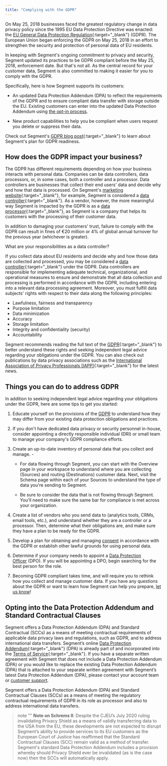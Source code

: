 ```yaml
---
title: "Complying with the GDPR"
---
```


On May 25, 2018 businesses faced the greatest regulatory change in data privacy policy since the 1995 EU Data Protection Directive was enacted: the [EU General Data Protection Regulation](https://ec.europa.eu/info/law/law-topic/data-protection_en){:target="_blank"} (GDPR). The European Union began enforcing the GDPR on May 25, 2018 in an effort to strengthen the security and protection of personal data of EU residents.

In keeping with Segment's ongoing commitment to privacy and security, Segment updated its practices to be GDPR compliant before the May 25, 2018, enforcement date. But that's not all. As the central record for your customer data, Segment is also committed to making it easier for you to comply with the GDPR.

Specifically, here is how Segment supports its customers:

*   An updated Data Protection Addendum (DPA) to reflect the requirements of the GDPR and to ensure compliant data transfer with storage outside the EU. Existing customers can enter into the updated Data Protection Addendum using [the opt-in process](#opting-into-the-data-protection-addendum-and-standard-contractual-clauses).

*   New product capabilities to help you be compliant when users request you delete or suppress their data.


Check out Segment's [GDPR blog post](https://segment.com/blog/segment-and-the-gdpr){:target="_blank"} to learn about Segment's plan for GDPR readiness.

## How does the GDPR impact your business?

The GDPR has different requirements depending on how your business interacts with personal data. Companies can be data controllers, data processors, or, in some cases, both a controller and a processor. Data controllers are businesses that collect their end users' data and decide why and how that data is processed. On Segment's [marketing website](https://segment.com/){:target="_blank"}, for example, Segment is considered a [data controller](https://gdpr-info.eu/art-24-gdpr/){:target="_blank"}. As a vendor, however, the more meaningful way Segment is impacted by the GDPR is as a [data processor](https://gdpr-info.eu/art-28-gdpr/){:target="_blank"}, as Segment is a company that helps its customers with the processing of their customer data.

In addition to damaging your customers' trust, failure to comply with the GDPR can result in fines of €20 million or 4% of global annual turnover for the previous year (whichever is greater).

What are your responsibilities as a data controller?

If you collect data about EU residents and decide why and how those data are collected and processed, you may be considered a [data controller](https://gdpr-info.eu/art-24-gdpr/){:target="_blank"} under the GDPR. Data controllers are responsible for implementing adequate technical, organizational, and operational measures to ensure and demonstrate that all data collection and processing is performed in accordance with the GDPR, including entering into a relevant data processing agreement. Moreover, you must fulfill data subjects' rights with respect to their data along the following principles:

- Lawfulness, fairness and transparency
- Purpose limitation
- Data minimization
- Accuracy
- Storage limitation
- Integrity and confidentiality (security)
- Accountability

Segment recommends reading the full text of the [GDPR](https://gdpr-info.eu/){:target="_blank"} to better understand these rights and seeking independent legal advice regarding your obligations under the GDPR. You can also check out publications by data privacy associations such as the [International Association of Privacy Professionals (IAPP)](https://iapp.org/){:target="_blank"} for the latest news. 

## Things you can do to address GDPR

In addition to seeking independent legal advice regarding your obligations under the GDPR, here are some tips to get you started:

1.  Educate yourself on the provisions of the [GDPR](https://gdpr-info.eu/) to understand how they may differ from your existing data protection obligations and practices.

2.  If you don't have dedicated data privacy or security personnel in-house, consider appointing a directly responsible individual (DRI) or small team to manage your company's GDPR compliance efforts.

3.  Create an up-to-date inventory of personal data that you collect and manage. -

    *   For data flowing through Segment, you can start with the Overview page in your workspace to understand where you are collecting (Sources) and routing (Destinations) customer data. Next, visit the Schema page within each of your Sources to understand the type of data you're sending to Segment.

    *   Be sure to consider the data that is not flowing through Segment. You'll need to make sure the same bar for compliance is met across your organization.

4.  Create a list of vendors who you send data to (analytics tools, CRMs, email tools, etc.), and understand whether they are a controller or a processor. Then, determine what their obligations are, and make sure they have a plan to be ready for the GDPR.

5.  Develop a plan for obtaining and managing [consent](https://gdpr-info.eu/art-7-gdpr/) in accordance with the GDPR or establish other lawful grounds for using personal data.

6.  Determine if your company needs to appoint a [Data Protection Officer](https://gdpr-info.eu/art-37-gdpr/) (DPO). If you will be appointing a DPO, begin searching for the best person for the role.

7.  Becoming GDPR compliant takes time, and will require you to rethink how you collect and manage customer data. If you have any questions about the GDPR or want to learn how Segment can help you prepare, [let us know](https://segment.com/contact/sales)!

## Opting into the Data Protection Addendum and Standard Contractual Clauses

Segment offers a Data Protection Addendum (DPA) and Standard Contractual (SCCs) as a means of meeting contractual requirements of applicable data privacy laws and regulations, such as GDPR, and to address international data transfers. Segment’s online [Data Protection Addendum](https://www.twilio.com/legal/data-protection-addendum){:target="_blank"} (DPA) is already part of and incorporated into the [Terms of Service](https://www.twilio.com/legal/tos){:target="_blank"}. If you have a separate written agreement with Segment that does not include a Data Protection Addendum (DPA) or you would like to replace the existing Data Protection Addendum (DPA) that is attached to your separate written agreement with Segment’s latest Data Protection Addendum (DPA), please contact your account team or [customer support](mailto:privacy@twilio.com). 

Segment offers a Data Protection Addendum (DPA) and Standard Contractual Clauses (SCCs) as a means of meeting the regulatory contractual requirements of GDPR in its role as processor and also to address international data transfers. 

> note ""
> **Note on Schrems II**: Despite the CJEU’s July 2020 ruling invalidating Privacy Shield as a means of validly transferring data to the USA from the EU, these developments are not expected to disrupt Segment’s ability to provide services to its EU customers as the European Court of Justice has reaffirmed that the Standard Contractual Clauses (SCC) remain valid as a method of transfer. Segment's standard Data Protection Addendum includes a provision whereby should Privacy Shield ever be invalidated (as is the case now) then the SCCs will automatically apply.
